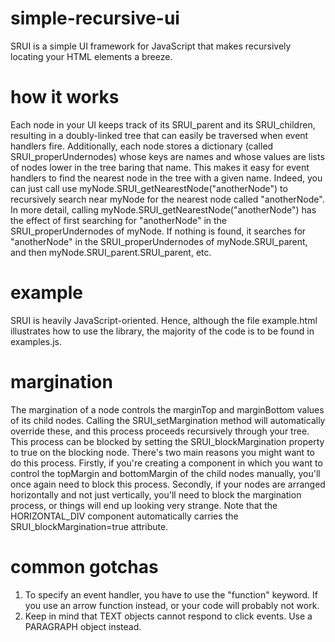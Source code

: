 # simple-recursive-ui
SRUI is a simple UI framework for JavaScript that makes recursively locating your HTML elements a breeze.

# how it works
Each node in your UI keeps track of its SRUI_parent and its SRUI_children, resulting in a doubly-linked tree that can easily be traversed when event handlers fire. Additionally, each node stores a dictionary (called SRUI_properUndernodes) whose keys are names and whose values are lists of nodes lower in the tree baring that name. This makes it easy for event handlers to find the nearest node in the tree with a given name. Indeed, you can just call use myNode.SRUI_getNearestNode("anotherNode") to recursively search near myNode for the nearest node called "anotherNode". In more detail, calling myNode.SRUI_getNearestNode("anotherNode") has the effect of first searching for "anotherNode" in the SRUI_properUndernodes of myNode. If nothing is found, it searches for "anotherNode" in the SRUI_properUndernodes of myNode.SRUI_parent, and then myNode.SRUI_parent.SRUI_parent, etc.

# example
SRUI is heavily JavaScript-oriented. Hence, although the file example.html illustrates how to use the library, the majority of the code is to be found in examples.js.

# margination
The margination of a node controls the marginTop and marginBottom values of its child nodes. Calling the SRUI_setMargination method will automatically override these, and this process proceeds recursively through your tree. This process can be blocked by setting the SRUI_blockMargination property to true on the blocking node. There's two main reasons you might want to do this process. Firstly, if you're creating a component in which you want to control the topMargin and bottomMargin of the child nodes manually, you'll once again need to block this process. Secondly, if your nodes are arranged horizontally and not just vertically, you'll need to block the margination process, or things will end up looking very strange. Note that the HORIZONTAL_DIV component automatically carries the SRUI_blockMargination=true attribute.

# common gotchas
1. To specify an event handler, you have to use the "function" keyword. If you use an arrow function instead, or your code will probably not work.
2. Keep in mind that TEXT objects cannot respond to click events. Use a PARAGRAPH object instead.